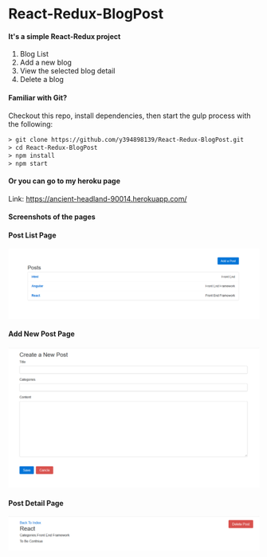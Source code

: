 # React-Redux-BlogPost

#### It's a simple React-Redux project

1. Blog List
2. Add a new blog
3. View the selected blog detail
4. Delete a blog

#### Familiar with Git?
Checkout this repo, install dependencies, then start the gulp process with the following:

```
> git clone https://github.com/y394898139/React-Redux-BlogPost.git
> cd React-Redux-BlogPost
> npm install
> npm start
```

#### Or you can go to my heroku page

Link: https://ancient-headland-90014.herokuapp.com/

#### Screenshots of the pages

#### Post List Page
![alt text](screenshots/Screenshot01.png "Post List Page")

#### Add New Post Page
![alt text](screenshots/Screenshot02.png "Add Post Page")

#### Post Detail Page
![alt text](screenshots/Screenshot03.png "Post Detail Page")
